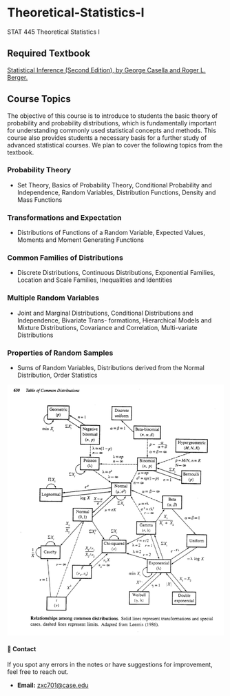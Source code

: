 # Theoretical-Statistics-I
STAT 445 Theoretical Statistics I

## Required Textbook

[Statistical Inference (Second Edition), by George Casella and Roger L. Berger.](https://github.com/Thomson-Cui/Theoretical-Statistics-I/blob/main/Book/textbook.pdf)

## Course Topics
The objective of this course is to introduce to students the basic theory of probability and probability
distributions, which is fundamentally important for understanding commonly used statistical concepts and
methods. This course also provides students a necessary basis for a further study of advanced statistical
courses. We plan to cover the following topics from the textbook.

### Probability Theory
- Set Theory, Basics of Probability Theory, Conditional Probability and Independence, Random
Variables, Distribution Functions, Density and Mass Functions
### Transformations and Expectation
- Distributions of Functions of a Random Variable, Expected Values, Moments and Moment
Generating Functions
### Common Families of Distributions
- Discrete Distributions, Continuous Distributions, Exponential Families, Location and Scale
Families, Inequalities and Identities
### Multiple Random Variables
- Joint and Marginal Distributions, Conditional Distributions and Independence, Bivariate Trans-
formations, Hierarchical Models and Mixture Distributions, Covariance and Correlation, Multi-variate Distributions
### Properties of Random Samples
- Sums of Random Variables, Distributions derived from the Normal Distribution, Order Statistics

<div align="center">
    <img src="https://github.com/Thomson-Cui/Theoretical-Statistics-I/blob/main/image/Table%20of%20Common%20Distribution.jpg" alt="Statistical Inference">
</div>

#### 📩 Contact
If you spot any errors in the notes or have suggestions for improvement, feel free to reach out.
- **Email:** [zxc701@case.edu](zxc701@case.edu) 

